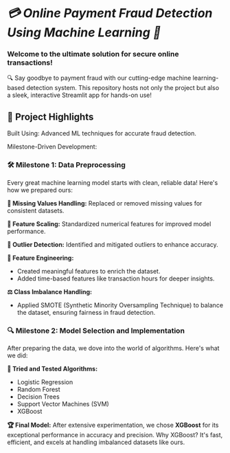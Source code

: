 # *💳 Online Payment Fraud Detection Using Machine Learning 🚀*
### Welcome to the ultimate solution for secure online transactions!
🔍 Say goodbye to payment fraud with our cutting-edge machine learning-based detection system. This repository hosts not only the project but also a sleek, interactive Streamlit app for hands-on use!

## 🎯 Project Highlights
Built Using: Advanced ML techniques for accurate fraud detection.

Milestone-Driven Development:

### 🛠 Milestone 1: Data Preprocessing
Every great machine learning model starts with clean, reliable data! Here's how we prepared ours:

**🧹 Missing Values Handling:** Replaced or removed missing values for consistent datasets.

**🧮 Feature Scaling:** Standardized numerical features for improved model performance.

**🔎 Outlier Detection:** Identified and mitigated outliers to enhance accuracy.

**🎨 Feature Engineering:**
- Created meaningful features to enrich the dataset.
- Added time-based features like transaction hours for deeper insights.
  
**⚖️ Class Imbalance Handling:**
- Applied SMOTE (Synthetic Minority Oversampling Technique) to balance the dataset, ensuring fairness in fraud detection.
  
### 🔍 Milestone 2: Model Selection and Implementation
After preparing the data, we dove into the world of algorithms. Here's what we did:

**🤖 Tried and Tested Algorithms:**
- Logistic Regression
- Random Forest
- Decision Trees
- Support Vector Machines (SVM)
- XGBoost
  
**🏆 Final Model:**
After extensive experimentation, we chose **XGBoost** for its exceptional performance in accuracy and precision.
Why XGBoost? It's fast, efficient, and excels at handling imbalanced datasets like ours.
